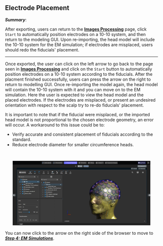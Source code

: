 ## Electrode Placement

**_Summary_**:

After exporting, users can return to the [**Images Processing**](/docs/services/personalizer.md) page, click ```Start``` to automatically position electrodes on a 10-10 system, and then return to the modeling GUI. Upon re-importing, the head model will include the 10-10 system for the EM simulation; if electrodes are misplaced, users should redo the fiducials' placement.

----

Once exported, the user can click on the left arrow to go back to the page seen in [**Images Processing**](/docs/services/personalizer.md) and click on the ```Start``` button to automatically position electrodes on a 10-10 system according to the fiducials. After the placment finished successfully, users can press the arrow on the right to return to modelling GUI. Once re-importing the model again, the head model will contain the 10-10 system with it and you can move on to the EM simulation. Here the user is expected to view the head model and the placed electrodes. If the electrodes are misplaced, or present an undesired orientation with respect to the scalp try to re-do fiducials' placement.

It is important to note that if the fiducial were misplaced, or the imported head model is not proportional to the chosen electrode geometry, an error will occur. A workaround to this issue could be to:

* Verify accurate and consistent placement of fiducials according to the standard.
* Reduce electrode diameter for smaller circumference heads.


<br>
<p align="center">
  <img width="90%" src="assets/quickguide/fiducial_placement_3.png">
</p>

You can now click to the arrow on the right side of the browser to move to [**_Step 4: EM Simulations_**](/docs/services/simulator.md).